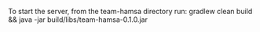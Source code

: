 To start the server, from the team-hamsa directory run: 
gradlew clean build && java -jar build/libs/team-hamsa-0.1.0.jar 
